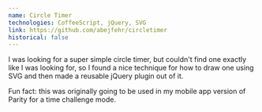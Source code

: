 ```yaml
---
name: Circle Timer
technologies: CoffeeScript, jQuery, SVG
link: https://github.com/abejfehr/circletimer
historical: false
---
```


I was looking for a super simple circle timer, but couldn't find one exactly like I was looking for, so I found a nice technique for how to draw one using SVG and then made a reusable jQuery plugin out of it.

Fun fact: this was originally going to be used in my mobile app version of Parity for a time challenge mode.
